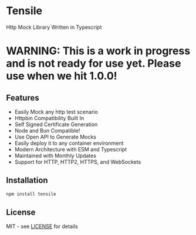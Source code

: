 # Tensile
Http Mock Library Written in Typescript

# WARNING: This is a work in progress and is not ready for use yet. Please use when we hit 1.0.0!

## Features
* Easily Mock any http test scenario
* Httpbin Compatibility Built In
* Self Signed Certificate Generation
* Node and Bun Compatible!
* Use Open API to Generate Mocks
* Easily deploy it to any container environment
* Modern Architecture with ESM and Typescript
* Maintained with Monthly Updates
* Support for HTTP, HTTP2, HTTPS, and WebSockets

## Installation
```bash
npm install tensile
```

## License
MIT - see [LICENSE](LICENSE) for details


